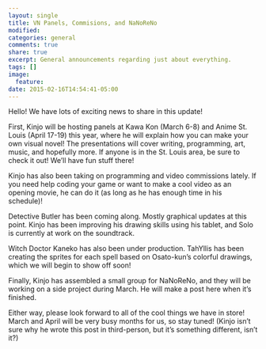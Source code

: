 ```yaml
---
layout: single
title: VN Panels, Commisions, and NaNoReNo
modified:
categories: general
comments: true
share: true
excerpt: General announcements regarding just about everything.
tags: []
image:
  feature:
date: 2015-02-16T14:54:41-05:00
---
```


Hello! We have lots of exciting news to share in this update!

First, Kinjo will be hosting panels at Kawa Kon (March 6-8) and Anime St. Louis (April 17-19) this year, where he will explain how you can make your own visual novel! The presentations will cover writing, programming, art, music, and hopefully more. If anyone is in the St. Louis area, be sure to check it out! We’ll have fun stuff there!

Kinjo has also been taking on programming and video commissions lately. If you need help coding your game or want to make a cool video as an opening movie, he can do it (as long as he has enough time in his schedule)!

Detective Butler has been coming along. Mostly graphical updates at this point. Kinjo has been improving his drawing skills using his tablet, and Solo is currently at work on the soundtrack.

Witch Doctor Kaneko has also been under production. TahYllis has been creating the sprites for each spell based on Osato-kun’s colorful drawings, which we will begin to show off soon!

Finally, Kinjo has assembled a small group for NaNoReNo, and they will be working on a side project during March. He will make a post here when it’s finished.

Either way, please look forward to all of the cool things we have in store! March and April will be very busy months for us, so stay tuned! (Kinjo isn’t sure why he wrote this post in third-person, but it’s something different, isn’t it?)
